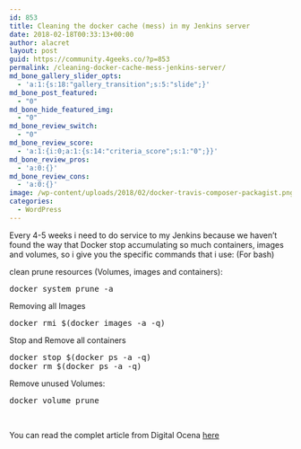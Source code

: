 ```yaml
---
id: 853
title: Cleaning the docker cache (mess) in my Jenkins server
date: 2018-02-18T00:33:13+00:00
author: alacret
layout: post
guid: https://community.4geeks.co/?p=853
permalink: /cleaning-docker-cache-mess-jenkins-server/
md_bone_gallery_slider_opts:
  - 'a:1:{s:18:"gallery_transition";s:5:"slide";}'
md_bone_post_featured:
  - "0"
md_bone_hide_featured_img:
  - "0"
md_bone_review_switch:
  - "0"
md_bone_review_score:
  - 'a:1:{i:0;a:1:{s:14:"criteria_score";s:1:"0";}}'
md_bone_review_pros:
  - 'a:0:{}'
md_bone_review_cons:
  - 'a:0:{}'
image: /wp-content/uploads/2018/02/docker-travis-composer-packagist.png
categories:
  - WordPress
---
```

Every 4-5 weeks i need to do service to my Jenkins because we haven&#8217;t found the way that Docker stop accumulating so much containers, images and volumes, so i give you the specific commands that i use: (For bash)

clean prune resources (Volumes, images and containers):

<pre class="prettyprint">docker system prune -a</pre>

Removing all Images

<pre class="prettyprint">docker rmi $(docker images -a -q)</pre>

Stop and Remove all containers

<pre class="prettyprint">docker stop $(docker ps -a -q)
docker rm $(docker ps -a -q)
</pre>

Remove unused Volumes:

<pre class="prettyprint">docker volume prune</pre>

&nbsp;

You can read the complet article from Digital Ocena [here](https://www.digitalocean.com/community/tutorials/how-to-remove-docker-images-containers-and-volumes) 

&nbsp;